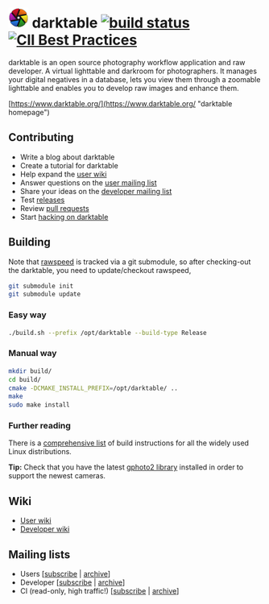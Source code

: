 [![icon](/data/pixmaps/idbutton.png?raw=true)](https://www.darktable.org/) darktable [![build status](https://travis-ci.org/darktable-org/darktable.svg?branch=master)](https://travis-ci.org/darktable-org/darktable) [![CII Best Practices](https://bestpractices.coreinfrastructure.org/projects/470/badge)](https://bestpractices.coreinfrastructure.org/projects/470)
=========

darktable is an open source photography workflow application and raw developer. A virtual lighttable and darkroom for photographers. It manages your digital negatives in a database, lets you view them through a zoomable lighttable and enables you to develop raw images and enhance them.

[https://www.darktable.org/](https://www.darktable.org/ "darktable homepage")

Contributing
------------

* Write a blog about darktable
* Create a tutorial for darktable
* Help expand the [user wiki](https://www.darktable.org/redmine/projects/users/wiki)
* Answer questions on the [user mailing list](https://www.mail-archive.com/darktable-user@lists.darktable.org/)
* Share your ideas on the [developer mailing list](https://www.mail-archive.com/darktable-dev@lists.darktable.org/)
* Test [releases](https://www.darktable.org/install/)
* Review [pull requests](https://github.com/darktable-org/darktable/pulls)
* Start [hacking on darktable](https://www.darktable.org/redmine/projects/darktable/wiki/Contributing_code)

Building
--------

Note that [rawspeed](https://github.com/darktable-org/rawspeed) is tracked via a git submodule, so after checking-out the darktable, you need to update/checkout rawspeed,

```bash
git submodule init
git submodule update
```

### Easy way

```bash
./build.sh --prefix /opt/darktable --build-type Release
```

### Manual way

```bash
mkdir build/
cd build/
cmake -DCMAKE_INSTALL_PREFIX=/opt/darktable/ ..
make
sudo make install
```

### Further reading

There is a [comprehensive list](https://redmine.darktable.org/projects/darktable/wiki/Building_darktable_20) of build instructions for all the widely used Linux distributions.


**Tip:** Check that you have the latest [gphoto2 library](http://www.gphoto.org/ "gphoto2 homepage") installed in order to support the newest cameras.

Wiki
----

* [User wiki](https://www.darktable.org/redmine/projects/users/wiki "darktable user wiki")
* [Developer wiki](https://www.darktable.org/redmine/projects/darktable/wiki "darktable developer wiki")


Mailing lists
-------------

* Users [[subscribe](mailto:darktable-user+subscribe@lists.darktable.org) | [archive](https://www.mail-archive.com/darktable-user@lists.darktable.org/)]
* Developer [[subscribe](mailto:darktable-dev+subscribe@lists.darktable.org) | [archive](https://www.mail-archive.com/darktable-dev@lists.darktable.org/)]
* CI (read-only, high traffic!) [[subscribe](mailto:darktable-ci+subscribe@lists.darktable.org) | [archive](https://www.mail-archive.com/darktable-ci@lists.darktable.org/)]
